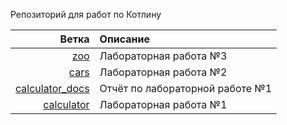 Репозиторий для работ по Котлину

|                                                                          Ветка | Описание                        |
| ------------------------------------------------------------------------------:|:------------------------------- |
| [zoo](https://github.com/hantagu/kt-learning/tree/zoo)                         | Лабораторная работа №3          |
| [cars](https://github.com/hantagu/kt-learning/tree/cars)                       | Лабораторная работа №2          |
| [calculator_docs](https://github.com/hantagu/kt-learning/tree/calculator_docs) | Отчёт по лабораторной работе №1 |
| [calculator](https://github.com/hantagu/kt-learning/tree/calculator)           | Лабораторная работа №1          |
